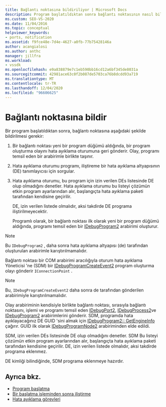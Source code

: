 ```yaml
---
title: Bağlantı noktasına bildiriliyor | Microsoft Docs
description: Program başlatıldıktan sonra bağlantı noktasının nasıl bildirileceğini öğrenin. Bu makale ayrıntılı bir açıklama içerir.
ms.custom: SEO-VS-2020
ms.date: 11/04/2016
ms.topic: conceptual
helpviewer_keywords:
- ports, notification
ms.assetid: f9fce48e-7d4e-4627-a0fb-77b75428146a
author: acangialosi
ms.author: anthc
manager: jillfra
ms.workload:
- vssdk
ms.openlocfilehash: e9a838879e7c1eb590bb16cd12a6bf345de8031a
ms.sourcegitcommit: 42981ace63c0f2b087de5703ca76b8dcdd93a719
ms.translationtype: MT
ms.contentlocale: tr-TR
ms.lasthandoff: 12/04/2020
ms.locfileid: "96606625"
---
```

# <a name="notify-the-port"></a>Bağlantı noktasına bildir
Bir program başlatıldıktan sonra, bağlantı noktasına aşağıdaki şekilde bildirilmesi gerekir:

1. Bir bağlantı noktası yeni bir program düğümü aldığında, bir program oluşturma olayını hata ayıklama oturumuna geri gönderir. Olay, programı temsil eden bir arabirimle birlikte taşınır.

2. Hata ayıklama oturumu programı, iliştireme bir hata ayıklama altyapısının (DE) tanımlayıcısı için sorgular.

3. Hata ayıklama oturumu, bu program için izin verilen DEs listesinde DE olup olmadığını denetler. Hata ayıklama oturumu bu listeyi çözümün etkin program ayarlarından alır, başlangıçta hata ayıklama paketi tarafından kendisine geçirilir.

    DE, izin verilen listede olmalıdır, aksi takdirde DE programa iliştirilmeyecektir.

   Programlı olarak, bir bağlantı noktası ilk olarak yeni bir program düğümü aldığında, programı temsil eden bir [IDebugProgram2](../../extensibility/debugger/reference/idebugprogram2.md) arabirimi oluşturur.

> [!NOTE]
> Bu `IDebugProgram2` , daha sonra hata ayıklama altyapısı (de) tarafından oluşturulan arabirimle karıştırılmamalıdır.

 Bağlantı noktası bir COM arabirimi aracılığıyla oturum hata ayıklama Yöneticisi 'ne (SDM) bir [IDebugProgramCreateEvent2](../../extensibility/debugger/reference/idebugprogramcreateevent2.md) program oluşturma olayı gönderir `IConnectionPoint` .

> [!NOTE]
> Bu, `IDebugProgramCreateEvent2` daha sonra de tarafından gönderilen arabirimiyle karıştırılmamalıdır.

 Olay arabiriminin kendisiyle birlikte bağlantı noktası, sırasıyla bağlantı noktasını, işlemi ve programı temsil eden [IDebugPort2](../../extensibility/debugger/reference/idebugport2.md), [IDebugProcess2](../../extensibility/debugger/reference/idebugprocess2.md)ve [IDebugProgram2](../../extensibility/debugger/reference/idebugprogram2.md) arabirimlerini gönderir. SDM, programda hata ayıklayacağınız DE GUID 'sini almak için [IDebugProgram2:: GetEngineInfo](../../extensibility/debugger/reference/idebugprogram2-getengineinfo.md) çağırır. GUID ilk olarak [IDebugProgramNode2](../../extensibility/debugger/reference/idebugprogramnode2.md) arabiriminden elde edildi.

 SDM, izin verilen DEs listesinde DE olup olmadığını denetler. SDM Bu listeyi çözümün etkin program ayarlarından alır, başlangıçta hata ayıklama paketi tarafından kendisine geçirilir. DE, izin verilen listede olmalıdır, aksi takdirde programa eklenmez.

 DE kimliği bilindiğinde, SDM programa eklenmeye hazırdır.

## <a name="see-also"></a>Ayrıca bkz.
- [Program başlatma](../../extensibility/debugger/launching-a-program.md)
- [Bir başlatma işleminden sonra iliştirme](../../extensibility/debugger/attaching-after-a-launch.md)
- [Hata ayıklama görevleri](../../extensibility/debugger/debugging-tasks.md)
